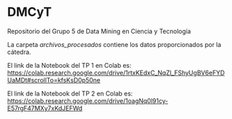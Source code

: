 # DMCyT
Repositorio del Grupo 5 de Data Mining en Ciencia y Tecnología

La carpeta *archivos_procesados* contiene los datos proporcionados por la cátedra.

El link de la Notebook del TP 1 en Colab es: https://colab.research.google.com/drive/1rtxKEdxC_NqZl_FShyUgBV6eFYDUaMDt#scrollTo=kfsKsD0p50ne

El link de la Notebook del TP 2 en Colab es: https://colab.research.google.com/drive/1oagNq0l91cy-E57rgF47MXy7xKdJEFWd
